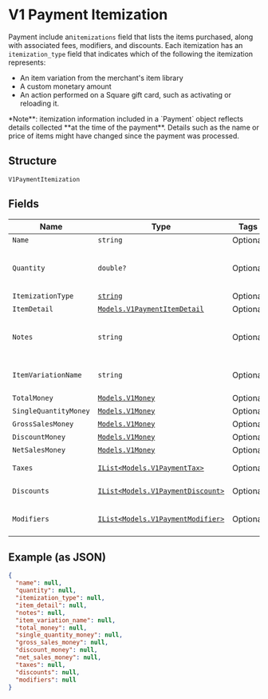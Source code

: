 
# V1 Payment Itemization

Payment include an`itemizations` field that lists the items purchased,
along with associated fees, modifiers, and discounts. Each itemization has an
`itemization_type` field that indicates which of the following the itemization
represents:

<ul>
<li>An item variation from the merchant's item library</li>
<li>A custom monetary amount</li>
<li>
An action performed on a Square gift card, such as activating or
reloading it.
</li>
</ul>
*Note**: itemization information included in a `Payment` object reflects
details collected **at the time of the payment**. Details such as the name or
price of items might have changed since the payment was processed.

## Structure

`V1PaymentItemization`

## Fields

| Name | Type | Tags | Description |
|  --- | --- | --- | --- |
| `Name` | `string` | Optional | The item's name. |
| `Quantity` | `double?` | Optional | The quantity of the item purchased. This can be a decimal value. |
| `ItemizationType` | [`string`](../../doc/models/v1-payment-itemization-itemization-type.md) | Optional | - |
| `ItemDetail` | [`Models.V1PaymentItemDetail`](../../doc/models/v1-payment-item-detail.md) | Optional | V1PaymentItemDetail |
| `Notes` | `string` | Optional | Notes entered by the merchant about the item at the time of payment, if any. |
| `ItemVariationName` | `string` | Optional | The name of the item variation purchased, if any. |
| `TotalMoney` | [`Models.V1Money`](../../doc/models/v1-money.md) | Optional | - |
| `SingleQuantityMoney` | [`Models.V1Money`](../../doc/models/v1-money.md) | Optional | - |
| `GrossSalesMoney` | [`Models.V1Money`](../../doc/models/v1-money.md) | Optional | - |
| `DiscountMoney` | [`Models.V1Money`](../../doc/models/v1-money.md) | Optional | - |
| `NetSalesMoney` | [`Models.V1Money`](../../doc/models/v1-money.md) | Optional | - |
| `Taxes` | [`IList<Models.V1PaymentTax>`](../../doc/models/v1-payment-tax.md) | Optional | All taxes applied to this itemization. |
| `Discounts` | [`IList<Models.V1PaymentDiscount>`](../../doc/models/v1-payment-discount.md) | Optional | All discounts applied to this itemization. |
| `Modifiers` | [`IList<Models.V1PaymentModifier>`](../../doc/models/v1-payment-modifier.md) | Optional | All modifier options applied to this itemization. |

## Example (as JSON)

```json
{
  "name": null,
  "quantity": null,
  "itemization_type": null,
  "item_detail": null,
  "notes": null,
  "item_variation_name": null,
  "total_money": null,
  "single_quantity_money": null,
  "gross_sales_money": null,
  "discount_money": null,
  "net_sales_money": null,
  "taxes": null,
  "discounts": null,
  "modifiers": null
}
```

